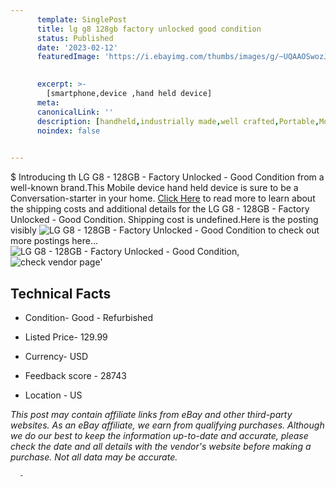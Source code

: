 ```yaml
---
      template: SinglePost
      title: lg g8 128gb factory unlocked good condition
      status: Published
      date: '2023-02-12'
      featuredImage: 'https://i.ebayimg.com/thumbs/images/g/~UQAAOSwozJiDqcW/s-l225.jpg'
       

      excerpt: >-
        [smartphone,device ,hand held device]
      meta:
      canonicalLink: ''
      description: [handheld,industrially made,well crafted,Portable,Mobile,Compact,Convenient,Lightweight,Maneuverable,Man-portable,Miniature,Carriable,Hand-held,Light,Holdable,Transportable,Mobile device,Pocket-sized,On-the-go,Wireless,Cordless,Compact size,Convenient size, smartphone,device ,hand held device]
      noindex: false
      

---
```

$
      Introducing th LG G8 - 128GB - Factory Unlocked - Good Condition from a well-known brand.This Mobile device hand held device is sure to be a Conversation-starter in your home. [Click Here](https://www.ebay.com/itm/115255512325?hash=item1ad5c38d05%3Ag%3A%7EUQAAOSwozJiDqcW&mkevt=1&mkcid=1&mkrid=711-53200-19255-0&campid=%253CePNCampaignId%253E&customid=%253CreferenceId%253E&toolid=10049) to read more to learn about the shipping costs and additional details for the LG G8 - 128GB - Factory Unlocked - Good Condition. Shipping cost is undefined.Here is the posting visibly ![LG G8 - 128GB - Factory Unlocked - Good Condition](https://i.ebayimg.com/thumbs/images/g/~UQAAOSwozJiDqcW/s-l225.jpg) to check out more postings here... ![LG G8 - 128GB - Factory Unlocked - Good Condition](https://i.ebayimg.com/images/g/~UQAAOSwozJiDqcW/s-l960.jpg), ![check vendor page](https://origin-galleryplus.ebayimg.com/ws/web/115255512325_2_0_1/225x225.jpg,https://origin-galleryplus.ebayimg.com/ws/web/115255512325_3_0_1/225x225.jpg)'

      

 ## Technical Facts 



     
      

 - Condition- Good - Refurbished 


      

 - Listed Price- 129.99 


      

 - Currency- USD 


      

 - Feedback score - 28743 


      

 - Location - US 


      
      

 *_This post may contain affiliate links from eBay and other third-party websites. As an eBay affiliate, we earn from qualifying purchases. Although we do our best to keep the information up-to-date and accurate, please check the date and all details with the vendor's website before making a purchase. Not all data may be accurate._*




      -
